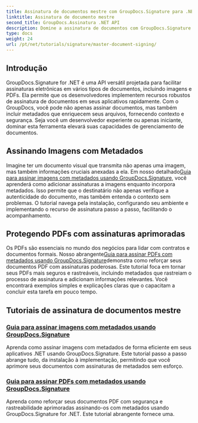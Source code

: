 ```yaml
---
title: Assinatura de documentos mestre com GroupDocs.Signature para .NET
linktitle: Assinatura de documento mestre
second_title: GroupDocs.Assinatura .NET API
description: Domine a assinatura de documentos com GroupDocs.Signature for .NET em nossos tutoriais detalhados. Assine imagens e PDFs com metadados sem esforço.
type: docs
weight: 24
url: /pt/net/tutorials/signature/master-document-signing/
---
```

## Introdução

GroupDocs.Signature for .NET é uma API versátil projetada para facilitar assinaturas eletrônicas em vários tipos de documentos, incluindo imagens e PDFs. Ela permite que os desenvolvedores implementem recursos robustos de assinatura de documentos em seus aplicativos rapidamente. Com o GroupDocs, você pode não apenas assinar documentos, mas também incluir metadados que enriquecem seus arquivos, fornecendo contexto e segurança. Seja você um desenvolvedor experiente ou apenas iniciante, dominar esta ferramenta elevará suas capacidades de gerenciamento de documentos.

## Assinando Imagens com Metadados  
Imagine ter um documento visual que transmita não apenas uma imagem, mas também informações cruciais anexadas a ela. Em nosso detalhado[Guia para assinar imagens com metadados usando GroupDocs.Signature](./signing-images-with-metadata/), você aprenderá como adicionar assinaturas a imagens enquanto incorpora metadados. Isso permite que o destinatário não apenas verifique a autenticidade do documento, mas também entenda o contexto sem problemas. O tutorial navega pela instalação, configurando seu ambiente e implementando o recurso de assinatura passo a passo, facilitando o acompanhamento.

## Protegendo PDFs com assinaturas aprimoradas  
 Os PDFs são essenciais no mundo dos negócios para lidar com contratos e documentos formais. Nosso abrangente[Guia para assinar PDFs com metadados usando GroupDocs.Signature](./signing-pdf-with-metadata/)demonstra como reforçar seus documentos PDF com assinaturas poderosas. Este tutorial foca em tornar seus PDFs mais seguros e rastreáveis, incluindo metadados que rastreiam o processo de assinatura e adicionam informações relevantes. Você encontrará exemplos simples e explicações claras que o capacitam a concluir esta tarefa em pouco tempo.

## Tutoriais de assinatura de documentos mestre
### [Guia para assinar imagens com metadados usando GroupDocs.Signature](./signing-images-with-metadata/)
Aprenda como assinar imagens com metadados de forma eficiente em seus aplicativos .NET usando GroupDocs.Signature. Este tutorial passo a passo abrange tudo, da instalação à implementação, permitindo que você aprimore seus documentos com assinaturas de metadados sem esforço.
### [Guia para assinar PDFs com metadados usando GroupDocs.Signature](./signing-pdf-with-metadata/)
Aprenda como reforçar seus documentos PDF com segurança e rastreabilidade aprimoradas assinando-os com metadados usando GroupDocs.Signature for .NET. Este tutorial abrangente fornece uma.